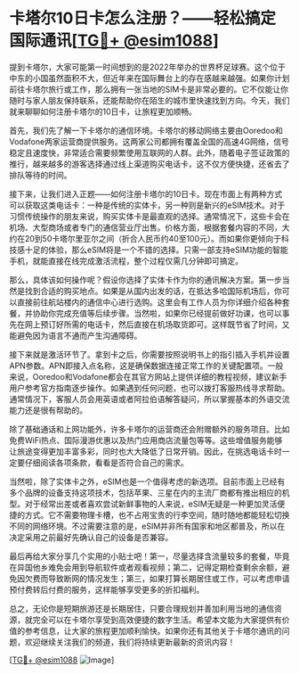 # 卡塔尔10日卡怎么注册？——轻松搞定国际通讯[[TG💪+ @esim1088](https://t.me/s/esim1088)]

提到卡塔尔，大家可能第一时间想到的是2022年举办的世界杯足球赛。这个位于中东的小国虽然面积不大，但近年来在国际舞台上的存在感越来越强。如果你计划前往卡塔尔旅行或工作，那么拥有一张当地的SIM卡是非常必要的。它不仅能让你随时与家人朋友保持联系，还能帮助你在陌生的城市里快速找到方向。今天，我们就来聊聊如何注册卡塔尔的10日卡，让旅程更加顺畅。

首先，我们先了解一下卡塔尔的通信环境。卡塔尔的移动网络主要由Ooredoo和Vodafone两家运营商提供服务。这两家公司都拥有覆盖全国的高速4G网络，信号稳定且速度快，非常适合需要频繁使用互联网的人群。此外，随着电子签证政策的推行，越来越多的游客选择通过线上渠道购买电话卡，这不仅方便快捷，还省去了排队等待的时间。

接下来，让我们进入正题——如何注册卡塔尔的10日卡。现在市面上有两种方式可以获取这类电话卡：一种是传统的实体卡，另一种则是新兴的eSIM技术。对于习惯传统操作的朋友来说，购买实体卡是最直观的选择。通常情况下，这些卡会在机场、大型商场或者专门的通信营业厅出售。价格方面，根据套餐内容的不同，大约在20到50卡塔尔里亚尔之间（折合人民币约40至100元）。而如果你更倾向于科技感十足的体验，那么eSIM将是一个不错的选择。只需一部支持eSIM功能的智能手机，就能直接在线完成激活流程，整个过程仅需几分钟即可搞定。

那么，具体该如何操作呢？假设你选择了实体卡作为你的通讯解决方案。第一步当然是找到合适的购买地点。如果是从国内出发的话，在抵达多哈国际机场后，你可以直接前往航站楼内的通信中心进行选购。这里会有工作人员为你详细介绍各种套餐，并协助你完成充值等后续步骤。当然啦，如果你已经提前做好功课，也可以事先在网上预订好所需的电话卡，然后直接在机场取货即可。这样既节省了时间，又能避免因为语言不通而产生沟通障碍。

接下来就是激活环节了。拿到卡之后，你需要按照说明书上的指引插入手机并设置APN参数。APN即接入点名称，这是确保数据连接正常工作的关键配置项。一般来说，Ooredoo和Vodafone都会在其官方网站上提供详细的教程视频，建议新手用户参考官方指南逐步操作。如果遇到任何问题，也可以拨打客服热线寻求帮助。通常情况下，客服人员会用英语或者阿拉伯语解答疑问，所以掌握基本的外语交流能力还是很有帮助的。

除了基础通话和上网功能外，许多卡塔尔的运营商还会附赠额外的服务项目。比如免费WiFi热点、国际漫游优惠以及热门应用商店流量包等等。这些增值服务能够让旅途变得更加丰富多彩，同时也大大降低了日常开销。因此，在挑选电话卡时一定要仔细阅读各项条款，看看是否符合自己的需求。

当然啦，除了实体卡之外，eSIM也是一个值得考虑的新选项。目前市面上已经有多个品牌的设备支持这项技术，包括苹果、三星在内的主流厂商都有推出相应的机型。对于经常出差或者喜欢尝试新鲜事物的人来说，eSIM无疑是一种更加灵活便捷的方式。它不需要物理卡槽，也不占用宝贵的行李空间，随时随地都能轻松切换不同的网络环境。不过需要注意的是，eSIM并非所有国家和地区都普及，所以在决定采用之前最好先确认自己的设备是否兼容。

最后再给大家分享几个实用的小贴士吧！第一，尽量选择含流量较多的套餐，毕竟在异国他乡难免会用到导航软件或者观看视频；第二，记得定期检查剩余余额，避免因欠费而导致断网的情况发生；第三，如果打算长期居住或工作，可以考虑申请预付费转后付费的服务，这样能够享受更多的折扣福利。

总之，无论你是短期旅游还是长期居住，只要合理规划并善加利用当地的通信资源，就完全可以在卡塔尔享受到高效便捷的数字生活。希望本文能为大家提供有价值的参考信息，让大家的旅程更加顺利愉快。如果你还有其他关于卡塔尔通讯的问题，欢迎继续关注我们的频道，我们将持续更新最新的资讯内容！

[[TG💪+ @esim1088](https://t.me/s/esim1088) ![Image](https://i.postimg.cc/4NQfJmqS/Snipaste-2025-05-13-00-14-12.png)]